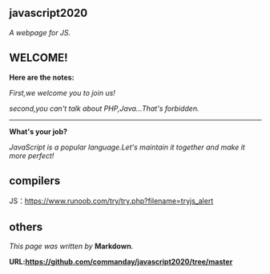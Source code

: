 ## javascript2020

*A webpage for JS.*
## WELCOME!
**Here are the notes:**

*First,we welcome you to join us!*

*second,you can't talk about PHP,Java…That's forbidden.*
***
**What's your job?**

*JavaScript is a popular language.Let's maintain it together and make it more perfect!*

## compilers

JS：https://www.runoob.com/try/try.php?filename=tryjs_alert

## others
*This page was written by* __Markdown__.

__URL:https://github.com/commanday/javascript2020/tree/master__

